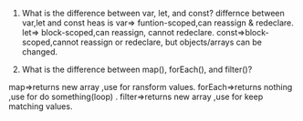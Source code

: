 1) What is the difference between var, let, and const?
differnce between var,let and const heas is
var=> funtion-scoped,can reassign & redeclare.
let=> block-scoped,can reassign, cannot redeclare.
const=>block-scoped,cannot reassign or redeclare, but objects/arrays can be changed.

2) What is the difference between map(), forEach(), and filter()?

map=>returns new array ,use for ransform values.
forEach=>returns nothing ,use for do something(loop) .
filter=>returns new array ,use for keep matching values.